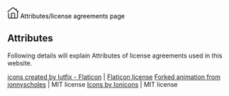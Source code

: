 <link rel="stylesheet" type="text/css" href="https://iamal.mooo.com/web-mark/stylesheet.css">
<wm><nav><a href="//iamal.mooo.com"><img src="/res/home.png" height="25px" /></a><a style="color:black;"> Attributes/license agreements page</a></nav></wm>
   
## Attributes
Following details will explain Attributes of license agreements
used in this website.

<a href="https://www.flaticon.com/free-icons/home" title="home icons"> icons created by lutfix - Flaticon</a> | <a href="/res/license.pdf">Flaticon license</a>
<a href="https://codepen.io/jonnyscholes/pen/QbKPdZ">Forked animation from jonnyscholes</a> | MIT license
<a href="https://ionic.io/ionicons">Icons by Ionicons</a> | MIT license
